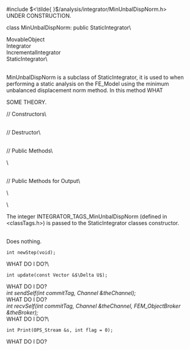 \
\#include $<\tilde{ }$/analysis/integrator/MinUnbalDispNorm.h$>$\
UNDER CONSTRUCTION.

class MinUnbalDispNorm: public StaticIntegrator\

MovableObject\
Integrator\
IncrementalIntegrator\
StaticIntegrator\

\
MinUnbalDispNorm is a subclass of StaticIntegrator, it is used to when
performing a static analysis on the FE_Model using the minimum
unbalanced displacement norm method. In this method WHAT

SOME THEORY.

// Constructors\

\
// Destructor\

\
// Public Methods\

\

\
// Public Methods for Output\

\

\

The integer INTEGRATOR_TAGS_MinUnbalDispNorm (defined in
$<$classTags.h$>$) is passed to the StaticIntegrator classes
constructor.


\
Does nothing.


```{.cpp}
int newStep(void);
```

WHAT DO I DO?\

```{.cpp}
int update(const Vector &$\Delta U$);
```

WHAT DO I DO?\
*int sendSelf(int commitTag, Channel &theChannel);* \
WHAT DO I DO?\
*int recvSelf(int commitTag, Channel &theChannel, FEM_ObjectBroker
&theBroker);* \
WHAT DO I DO?\

```{.cpp}
int Print(OPS_Stream &s, int flag = 0);
```

WHAT DO I DO?
